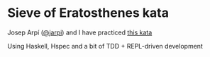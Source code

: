 # Sieve of Eratosthenes kata

Josep Arpí ([@jarpi](https://github.com/jarpi)) and I have practiced [this kata](https://github.com/alvarogarcia7/kata-problems/blob/master/sieve-of-eratosthenes.md)

Using Haskell, Hspec and a bit of TDD + REPL-driven development

